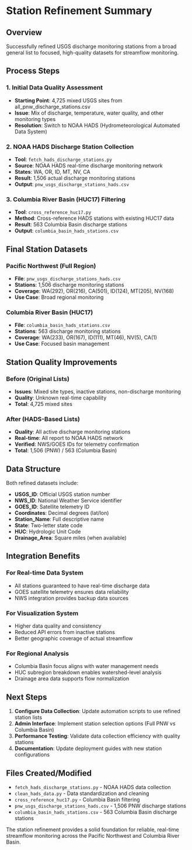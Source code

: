 # Station Refinement Summary

## Overview
Successfully refined USGS discharge monitoring stations from a broad general list to focused, high-quality datasets for streamflow monitoring.

## Process Steps

### 1. Initial Data Quality Assessment
- **Starting Point**: 4,725 mixed USGS sites from all_pnw_discharge_stations.csv
- **Issue**: Mix of discharge, temperature, water quality, and other monitoring types
- **Resolution**: Switch to NOAA HADS (Hydrometeorological Automated Data System)

### 2. NOAA HADS Discharge Station Collection
- **Tool**: `fetch_hads_discharge_stations.py`
- **Source**: NOAA HADS real-time discharge monitoring network
- **States**: WA, OR, ID, MT, NV, CA
- **Result**: 1,506 actual discharge monitoring stations
- **Output**: `pnw_usgs_discharge_stations_hads.csv`

### 3. Columbia River Basin (HUC17) Filtering
- **Tool**: `cross_reference_huc17.py`
- **Method**: Cross-reference HADS stations with existing HUC17 data
- **Result**: 563 Columbia Basin discharge stations
- **Output**: `columbia_basin_hads_stations.csv`

## Final Station Datasets

### Pacific Northwest (Full Region)
- **File**: `pnw_usgs_discharge_stations_hads.csv`
- **Stations**: 1,506 discharge monitoring stations
- **Coverage**: WA(292), OR(216), CA(501), ID(124), MT(205), NV(168)
- **Use Case**: Broad regional monitoring

### Columbia River Basin (HUC17)
- **File**: `columbia_basin_hads_stations.csv`
- **Stations**: 563 discharge monitoring stations
- **Coverage**: WA(233), OR(167), ID(111), MT(46), NV(5), CA(1)
- **Use Case**: Focused basin management

## Station Quality Improvements

### Before (Original Lists)
- **Issues**: Mixed site types, inactive stations, non-discharge monitoring
- **Quality**: Unknown real-time capability
- **Total**: 4,725 mixed sites

### After (HADS-Based Lists)
- **Quality**: All active discharge monitoring stations
- **Real-time**: All report to NOAA HADS network
- **Verified**: NWS/GOES IDs for telemetry confirmation
- **Total**: 1,506 (PNW) / 563 (Columbia Basin)

## Data Structure

Both refined datasets include:
- **USGS_ID**: Official USGS station number
- **NWS_ID**: National Weather Service identifier
- **GOES_ID**: Satellite telemetry ID
- **Coordinates**: Decimal degrees (lat/lon)
- **Station_Name**: Full descriptive name
- **State**: Two-letter state code
- **HUC**: Hydrologic Unit Code
- **Drainage_Area**: Square miles (when available)

## Integration Benefits

### For Real-time Data System
- All stations guaranteed to have real-time discharge data
- GOES satellite telemetry ensures data reliability
- NWS integration provides backup data sources

### For Visualization System
- Higher data quality and consistency
- Reduced API errors from inactive stations
- Better geographic coverage of actual streamflow

### For Regional Analysis
- Columbia Basin focus aligns with water management needs
- HUC subregion breakdown enables watershed-level analysis
- Drainage area data supports flow normalization

## Next Steps

1. **Configure Data Collection**: Update automation scripts to use refined station lists
2. **Admin Interface**: Implement station selection options (Full PNW vs Columbia Basin)
3. **Performance Testing**: Validate data collection efficiency with quality stations
4. **Documentation**: Update deployment guides with new station configurations

## Files Created/Modified

- `fetch_hads_discharge_stations.py` - NOAA HADS data collection
- `clean_hads_data.py` - Data standardization and cleaning
- `cross_reference_huc17.py` - Columbia Basin filtering
- `pnw_usgs_discharge_stations_hads.csv` - 1,506 PNW discharge stations
- `columbia_basin_hads_stations.csv` - 563 Columbia Basin discharge stations

The station refinement provides a solid foundation for reliable, real-time streamflow monitoring across the Pacific Northwest and Columbia River Basin.